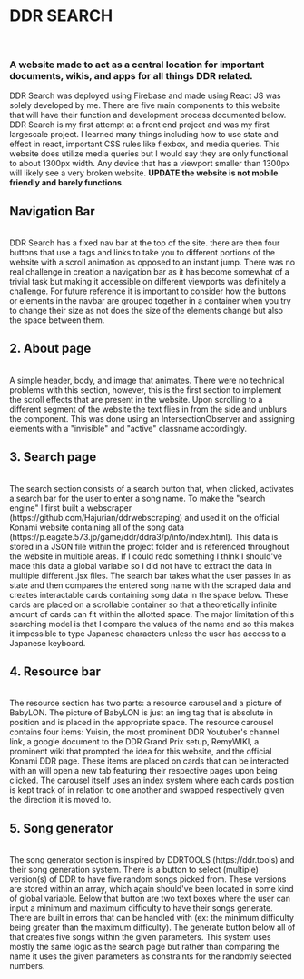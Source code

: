 <h1>DDR SEARCH</h1><br>
<h3>A website made to act as a central location for important documents, wikis, and apps for all things DDR related.</h3>

DDR Search was deployed using Firebase and made using React JS was solely developed by me. There are five main components to this website that will have their function and development process documented below. DDR Search is my first attempt at a front end project and was my first largescale project. I learned many things including how to use state and effect in react, important CSS rules like flexbox, and media queries. This website does utilize media queries but I would say they are only functional to about 1300px width. Any device that has a viewport smaller than 1300px will likely see a very broken website. <b>UPDATE the website is not mobile friendly and barely functions. </b>

<h2>Navigation Bar</h2> <br>
DDR Search has a fixed nav bar at the top of the site. there are then four buttons that use a tags and links to take you to different portions of the website with a scroll animation as opposed to an instant jump. There was no real challenge in creation a navigation bar as it has become somewhat of a trivial task but making it accessible on different viewports was definitely a challenge. For future reference it is important to consider how the buttons or elements in the navbar are grouped together in a container when you try to change their size as not does the size of the elements change but also the space between them.

<h2>2. About page</h2> <br>
A simple header, body, and image that animates. There were no technical problems with this section, however, this is the first section to implement the scroll effects that are present in the website. Upon scrolling to a different segment of the website the text flies in from the side and unblurs the component. This was done using an IntersectionObserver and assigning elements with a "invisible" and "active" classname accordingly.

<h2>3. Search page</h2> <br>
The search section consists of a search button that, when clicked, activates a search bar for the user to enter a song name. To make the "search engine" I first built a webscraper (https://github.com/Hajurian/ddrwebscraping) and used it on the official Konami website containing all of the song data (https://p.eagate.573.jp/game/ddr/ddra3/p/info/index.html). This data is stored in a JSON file within the project folder and is referenced throughout the website in multiple areas. If I could redo something I think I should've made this data a global variable so I did not have to extract the data in multiple different .jsx files. The search bar takes what the user passes in as state and then compares the entered song name with the scraped data and creates interactable cards containing song data in the space below. These cards are placed on a scrollable container so that a theoretically infinite amount of cards can fit within the allotted space. The major limitation of this searching model is that I compare the values of the name and so this makes it impossible to type Japanese characters unless the user has access to a Japanese keyboard.

<h2>4. Resource bar</h2> <br>
The resource section has two parts: a resource carousel and a picture of BabyLON. The picture of BabyLON is just an img tag that is absolute in position and is placed in the appropriate space. The resource carousel contains four items: Yuisin, the most prominent DDR Youtuber's channel link, a google document to the DDR Grand Prix setup, RemyWIKI, a prominent wiki that prompted the idea for this website, and the official Konami DDR page. These items are placed on cards that can be interacted with an will open a new tab featuring their respective pages upon being clicked. The carousel itself uses an index system where each cards position is kept track of in relation to one another and swapped respectively given the direction it is moved to.

<h2>5. Song generator</h2> <br>
The song generator section is inspired by DDRTOOLS (https://ddr.tools) and their song generation system. There is a button to select (multiple) version(s) of DDR to have five random songs picked from. These versions are stored within an array, which again should've been located in some kind of global variable. Below that button are two text boxes where the user can input a minimum and maximum difficulty to have their songs generate. There are built in errors that can be handled with (ex: the minimum difficulty being greater than the maximum difficulty). The generate button below all of that creates five songs within the given parameters. This system uses mostly the same logic as the search page but rather than comparing the name it uses the given parameters as constraints for the randomly selected numbers.


